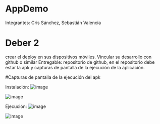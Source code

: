 # AppDemo

Integrantes: Cris Sánchez, Sebastián Valencia

# Deber 2

crear el deploy en sus dispositivos móviles.
Vincular su desarrollo con github o similar
Entregable: repositorio de github, en el repositorio debe estar la apk y capturas de pantalla de la ejecución de la aplicación.

#Capturas de pantalla de la ejecución del apk

Instalación:
![image](https://user-images.githubusercontent.com/58050574/170896104-4727aa74-a8a0-4f74-9b46-09f9bc290889.png)

![image](https://user-images.githubusercontent.com/58050574/170896117-482545a4-fa62-4b6a-b0ec-c19ac3c1e8e9.png)
 
 Ejecución:
 ![image](https://user-images.githubusercontent.com/58050574/170896121-321d4427-6332-4f6c-976f-9e01f5d81b36.png)
 
![image](https://user-images.githubusercontent.com/58050574/170896127-0ad60def-759a-451d-b8c2-327ecaffaa90.png)
